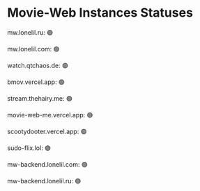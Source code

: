 # Movie-Web Instances Statuses
mw.lonelil.ru: 🟢

mw.lonelil.com: 🟢

watch.qtchaos.de: 🟢

bmov.vercel.app: 🟢

stream.thehairy.me: 🟢

movie-web-me.vercel.app: 🟢

scootydooter.vercel.app: 🟢

sudo-flix.lol: 🟢

mw-backend.lonelil.com: 🟢

mw-backend.lonelil.ru: 🟢

